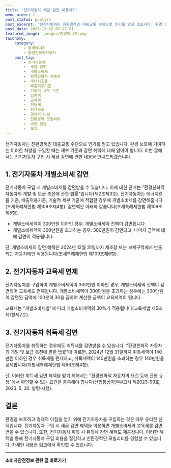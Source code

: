 ```yaml
---
title: '전기자동차 세금 감면 이용하기'
menu_order: 1
post_status: publish
post_excerpt: '전기자동차는 친환경적인 대중교통 수단으로 인기를 얻고 있습니다. 환경 보호에 기여하는 이러한 차량을 구입할 때는 세부 기준과 감면 혜택에 대해 알아야 합니다. 이번 글에서는 전기자동차 구입 시 세금 감면에 관한 내용을 안내드리겠습니다.'
post_date: 2023-12-22 02:27:01
featured_image: _images/환경에너지.png
taxonomy:
    category:
        - 환경에너지
        - 환경친화적자동차
    post_tag:
        - 전기자동차
        -  세금 감면
        -  개별소비세
        -  환경친화적 자동차
        -  에너지효율
        -  배출허용기준
        -  기술적 세부 기준
        -  감면액
        -  교육세
        -  취득세
        -  환경보호
        -  경제적 이점
        -  친환경적 모빌리티
        -  비용 절감
        -  태그
---
```



전기자동차는 친환경적인 대중교통 수단으로 인기를 얻고 있습니다. 환경 보호에 기여하는 이러한 차량을 구입할 때는 세부 기준과 감면 혜택에 대해 알아야 합니다. 이번 글에서는 전기자동차 구입 시 세금 감면에 관한 내용을 안내드리겠습니다.

## 1. 전기자동차 개별소비세 감면

전기자동차 구입 시 개별소비세를 감면받을 수 있습니다. 이에 대한 근거는 "환경친화적 자동차의 개발 및 보급 촉진에 관한 법률"입니다(제2조제3호). 전기자동차는 에너지효율 기준, 배출허용기준, 기술적 세부 기준에 적합한 경우에 개별소비세를 감면해줍니다(조세특례제한법 제109조제4항). 감면액은 아래와 같습니다(조세특례제한법 제109조제5항).

- 개별소비세액이 300만원 이하인 경우: 개별소비세액 전액이 감면됩니다.
- 개별소비세액이 300만원을 초과하는 경우: 300만원이 감면되고, 나머지 금액에 대해 감면이 적용됩니다.

단, 개별소비세의 감면 혜택은 2024년 12월 31일까지 제조장 또는 보세구역에서 반출되는 자동차에만 적용됩니다(조세특례제한법 제109조제6항).

## 2. 전기자동차 교육세 면제

전기자동차를 구입하여 개별소비세액이 300만원 이하인 경우, 개별소비세액 전액이 감면되어 교육세도 면제됩니다. 개별소비세액이 300만원을 초과하는 경우에는 300만원이 감면된 금액에 100분의 30을 곱하여 계산한 금액이 교육세액이 됩니다.

교육세는 "개별소비세법"에 따라 개별소비세액의 30%가 적용됩니다(교육세법 제5조제1항제2호).

## 3. 전기자동차 취득세 감면

전기자동차를 취득하는 경우에도 취득세를 감면받을 수 있습니다. "환경친화적 자동차의 개발 및 보급 촉진에 관한 법률"에 따르면, 2024년 12월 31일까지 취득세액이 140만원 이하인 경우 취득세를 면제하고, 취득세액이 140만원을 초과하는 경우 140만원을 공제합니다(지방세특례제한법 제66조제4항).

단, 이러한 취득세 감면 혜택을 받기 위해서는 "환경친화적 자동차의 요건 등에 관한 규정"에서 확인할 수 있는 요건을 충족해야 합니다(산업통상자원부고시 제2023-99호, 2023. 5. 30. 발령·시행).

## 결론

환경을 보호하고 경제적 이점을 얻기 위해 전기자동차를 구입하는 것은 매우 유리한 선택입니다. 전기자동차 구입 시 세금 감면 혜택을 이용하면 개별소비세와 교육세를 감면받을 수 있습니다. 또한, 전기자동차 취득 시 취득세 감면 혜택도 제공됩니다. 이러한 혜택을 통해 전기자동차 구입 비용을 절감하고 친환경적인 모빌리티를 경험할 수 있습니다. 자세한 내용은 [링크](https://example.com)에서 확인할 수 있습니다.


<!-- wp:separator -->
<hr class="wp-block-separator has-alpha-channel-opacity"/>
<!-- /wp:separator -->

<!-- wp:group {"backgroundColor":"base","layout":{"type":"constrained"}} -->
<div class="wp-block-group has-base-background-color has-background"><!-- wp:paragraph {"align":"center","fontSize":"medium"} -->
<p class="has-text-align-center has-large-font-size"><strong>소비자안전정보 관련 글 바로가기</strong></p>
<!-- /wp:paragraph -->


<!-- wp:latest-posts
{"categories":[{"id":31486,"count":19,"description":"","link":"https://uknowlaw.com/category/%ec%86%8c%eb%b9%84%ec%9e%90%ec%95%88%ec%a0%84%ec%a0%95%eb%b3%b4/","name":"소비자안전정보","slug":"소비자안전정보","taxonomy":"category","parent":0,"meta":[],"_links":{"self":[{"href":"https://uknowlaw.com/wp-json/wp/v2/categories/31486"}],"collection":[{"href":"https://uknowlaw.com/wp-json/wp/v2/categories"}],"about":[{"href":"https://uknowlaw.com/wp-json/wp/v2/taxonomies/category"}],"wp:post_type":[{"href":"https://uknowlaw.com/wp-json/wp/v2/posts?categories=31486"}],"curies":[{"name":"wp","href":"https://api.w.org/{rel}","templated":true}]}}],"postsToShow":100,"excerptLength":28,"postLayout":"grid","columns":2,"featuredImageAlign":"left","featuredImageSizeSlug":"large","fontSize":"small"} /--></div>
<!-- /wp:group -->